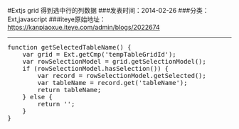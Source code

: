 #Extjs grid 得到选中行的列数据
###发表时间：2014-02-26
###分类：Ext,javascript
###iteye原始地址：<a href="https://kanpiaoxue.iteye.com/admin/blogs/2022674" target="_blank">https://kanpiaoxue.iteye.com/admin/blogs/2022674</a>

---

<div class="iteye-blog-content-contain" style="font-size: 14px;"> 
 <pre name="code" class="js">function getSelectedTableName() {
	var grid = Ext.getCmp('tempTableGridId');
	var rowSelectionModel = grid.getSelectionModel();
	if (rowSelectionModel.hasSelection()) {
		var record = rowSelectionModel.getSelected();
		var tableName = record.get('tableName');
		return tableName;
	} else {
		return '';
	}
}</pre> 
 <p>&nbsp;</p> 
</div>